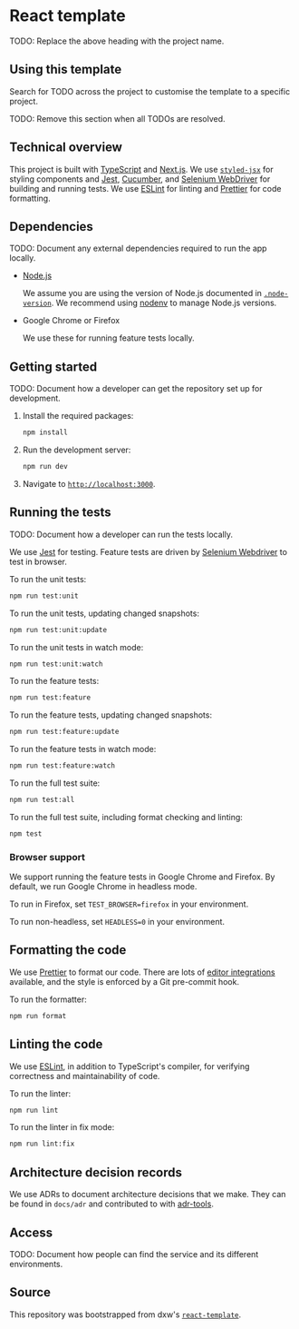 # React template

TODO: Replace the above heading with the project name.

## Using this template

Search for TODO across the project to customise the template to a specific
project.

TODO: Remove this section when all TODOs are resolved.

## Technical overview

This project is built with [TypeScript](https://www.typescriptlang.org/) and
[Next.js](https://nextjs.org/). We use
[`styled-jsx`](https://github.com/zeit/styled-jsx) for styling components and
[Jest](https://jestjs.io/), [Cucumber](https://cucumber.io/), and
[Selenium WebDriver](https://seleniumhq.github.io/selenium/docs/api/javascript/)
for building and running tests. We use [ESLint](https://eslint.org/) for linting
and [Prettier](https://prettier.io/) for code formatting.

## Dependencies

TODO: Document any external dependencies required to run the app locally.

- [Node.js](https://nodejs.org/)

  We assume you are using the version of Node.js documented in
  [`.node-version`](.node-version). We recommend using
  [nodenv](https://github.com/nodenv/nodenv) to manage Node.js versions.

- Google Chrome or Firefox

  We use these for running feature tests locally.

## Getting started

TODO: Document how a developer can get the repository set up for development.

1. Install the required packages:

   ```bash
   npm install
   ```

1. Run the development server:

   ```bash
   npm run dev
   ```

1. Navigate to [`http://localhost:3000`](http://localhost:3000).

## Running the tests

TODO: Document how a developer can run the tests locally.

We use [Jest](https://jestjs.io/) for testing. Feature tests are driven by
[Selenium Webdriver](https://seleniumhq.github.io/selenium/docs/api/javascript/)
to test in browser.

To run the unit tests:

```bash
npm run test:unit
```

To run the unit tests, updating changed snapshots:

```bash
npm run test:unit:update
```

To run the unit tests in watch mode:

```bash
npm run test:unit:watch
```

To run the feature tests:

```bash
npm run test:feature
```

To run the feature tests, updating changed snapshots:

```bash
npm run test:feature:update
```

To run the feature tests in watch mode:

```bash
npm run test:feature:watch
```

To run the full test suite:

```bash
npm run test:all
```

To run the full test suite, including format checking and linting:

```bash
npm test
```

### Browser support

We support running the feature tests in Google Chrome and Firefox. By default,
we run Google Chrome in headless mode.

To run in Firefox, set `TEST_BROWSER=firefox` in your environment.

To run non-headless, set `HEADLESS=0` in your environment.

## Formatting the code

We use [Prettier](https://prettier.io/) to format our code. There are lots of
[editor integrations](https://prettier.io/docs/en/editors.html) available, and
the style is enforced by a Git pre-commit hook.

To run the formatter:

```bash
npm run format
```

## Linting the code

We use [ESLint](https://eslint.org/), in addition to TypeScript's compiler, for
verifying correctness and maintainability of code.

To run the linter:

```bash
npm run lint
```

To run the linter in fix mode:

```bash
npm run lint:fix
```

## Architecture decision records

We use ADRs to document architecture decisions that we make. They can be found
in `docs/adr` and contributed to with
[adr-tools](https://github.com/npryce/adr-tools).

## Access

TODO: Document how people can find the service and its different environments.

## Source

This repository was bootstrapped from dxw's
[`react-template`](https://github.com/dxw/react-template).
